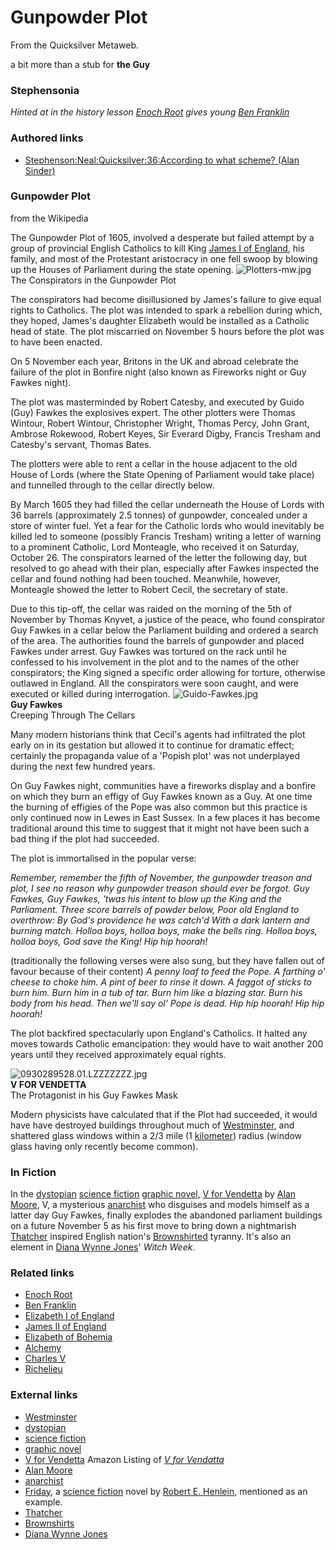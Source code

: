 
# Gunpowder Plot

From the Quicksilver Metaweb.

a bit more than a stub for **the Guy**
### Stephensonia


*Hinted at in the history lesson [Enoch Root](/stephenson-neal-quicksilver-enoch-root) gives young [Ben Franklin](/ben-franklin)*

### Authored links


* [Stephenson:Neal:Quicksilver:36:According to what scheme? (Alan Sinder)](/stephenson-neal-quicksilver-36-according-to-what-scheme-alan-sinder)


### Gunpowder Plot


from the Wikipedia

The Gunpowder Plot of 1605, involved a desperate but failed attempt by a group of provincial English Catholics to kill King [James I of England](/james-i-of-england), his family, and most of the Protestant aristocracy in one fell swoop by blowing up the Houses of Parliament during the state opening.
![Plotters-mw.jpg](/images/Plotters-mw.jpg)  
The Conspirators in the Gunpowder Plot

The conspirators had become disillusioned by James's failure to give equal rights to Catholics. The plot was intended to spark a rebellion during which, they hoped, James's daughter Elizabeth would be installed as a Catholic head of state. The plot miscarried on November 5 hours before the plot was to have been enacted. 

On 5 November each year, Britons in the UK and abroad celebrate the failure of the plot in Bonfire night (also known as Fireworks night or Guy Fawkes night). 

The plot was masterminded by Robert Catesby, and executed by Guido (Guy) Fawkes the explosives expert. The other plotters were Thomas Wintour, Robert Wintour, Christopher Wright, Thomas Percy, John Grant, Ambrose Rokewood, Robert Keyes, Sir Everard Digby, Francis Tresham and Catesby's servant, Thomas Bates. 

The plotters were able to rent a cellar in the house adjacent to the old House of Lords (where the State Opening of Parliament would take place) and tunnelled through to the cellar directly below. 

By March 1605 they had filled the cellar underneath the House of Lords with 36 barrels (approximately 2.5 tonnes) of gunpowder, concealed under a store of winter fuel. Yet a fear for the Catholic lords who would inevitably be killed led to someone (possibly Francis Tresham) writing a letter of warning to a prominent Catholic, Lord Monteagle, who received it on Saturday, October 26. The conspirators learned of the letter the following day, but resolved to go ahead with their plan, especially after Fawkes inspected the cellar and found nothing had been touched. Meanwhile, however, Monteagle showed the letter to Robert Cecil, the secretary of state. 

Due to this tip-off, the cellar was raided on the morning of the 5th of November by Thomas Knyvet, a justice of the peace, who found conspirator Guy Fawkes in a cellar below the Parliament building and ordered a search of the area. The authorities found the barrels of gunpowder and placed Fawkes under arrest. Guy Fawkes was tortured on the rack until he confessed to his involvement in the plot and to the names of the other conspirators; the King signed a specific order allowing for torture, otherwise outlawed in England. All the conspirators were soon caught, and were executed or killed during interrogation. 
![Guido-Fawkes.jpg](/images/Guido-Fawkes.jpg)  
**Guy Fawkes**  
Creeping Through The Cellars

Many modern historians think that Cecil's agents had infiltrated the plot early on in its gestation but allowed it to continue for dramatic effect; certainly the propaganda value of a 'Popish plot' was not underplayed during the next few hundred years. 

On Guy Fawkes night, communities have a fireworks display and a bonfire on which they burn an effigy of Guy Fawkes known as a Guy. At one time the burning of effigies of the Pope was also common but this practice is only continued now in Lewes in East Sussex. In a few places it has become traditional around this time to suggest that it might not have been such a bad thing if the plot had succeeded. 

The plot is immortalised in the popular verse:

 *Remember, remember the fifth of November,*
 *the gunpowder treason and plot,*
 *I see no reason why gunpowder treason*
 *should ever be forgot.*
 *Guy Fawkes, Guy Fawkes,*
 *'twas his intent*
 *to blow up the King and the Parliament.*
 *Three score barrels of powder below,*
 *Poor old England to overthrow:*
 *By God's providence he was catch'd*
 *With a dark lantern and burning match.*
 *Holloa boys, holloa boys, make the bells ring.*
 *Holloa boys, holloa boys, God save the King!*
 *Hip hip hoorah!*

(traditionally the following verses were also sung, but they have fallen out of favour because of their content)
 *A penny loaf to feed the Pope.*
 *A farthing o' cheese to choke him.*
 *A pint of beer to rinse it down.*
 *A faggot of sticks to burn him.*
 *Burn him in a tub of tar.*
 *Burn him like a blazing star.*
 *Burn his body from his head.*
 *Then we'll say ol' Pope is dead.*
 *Hip hip hoorah!*
 *Hip hip hoorah!*

The plot backfired spectacularly upon England's Catholics. It halted any moves towards Catholic emancipation: they would have to wait another 200 years until they received approximately equal rights.

![0930289528.01.LZZZZZZZ.jpg](/images/0930289528.01.LZZZZZZZ.jpg)  
**V FOR VENDETTA**  
The Protagonist in his Guy Fawkes Mask

Modern physicists have calculated that if the Plot had succeeded, it would have have destroyed buildings throughout much of [Westminster](/http-en2-wikipedia-org-wiki-westminster), and shattered glass windows within a 2/3 mile (1 [kilometer](/kilometer)) radius (window glass having only recently become common). 

### In Fiction


In the [dystopian](/http-en-wikipedia-org-wiki-dystopia) [science fiction](/http-en2-wikipedia-org-wiki-science-fiction) [graphic novel](/http-en2-wikipedia-org-wiki-graphic-novel), [V for Vendetta](/http-en2-wikipedia-org-wiki-v-for-vendetta) by [Alan Moore](/http-en2-wikipedia-org-wiki-alan-moore), V, a mysterious [anarchist](/http-en2-wikipedia-org-wiki-anarchist) who disguises and models himself as a latter day Guy Fawkes, finally explodes the abandoned parliament buildings on a future November 5 as his first move to bring down a nightmarish [Thatcher](/http-en2-wikipedia-org-wiki-margaret-thatcher) inspired English nation's [Brownshirted](/http-en2-wikipedia-org-wiki-fascism) tyranny. It's also an element in [Diana Wynne Jones](/http-en-wikipedia-org-wiki-diana-wynne-jones)' *Witch Week*.

### Related links


* [Enoch Root](/stephenson-neal-quicksilver-enoch-root)
* [Ben Franklin](/ben-franklin)
* [Elizabeth I of England](/elizabeth-i-of-england)
* [James II of England](/james-ii-of-england)
* [Elizabeth of Bohemia](/elizabeth-of-bohemia)
* [Alchemy](/alchemy)
* [Charles V](/charles-v)
* [Richelieu](/richelieu)


### External links


* [Westminster](/http-en2-wikipedia-org-wiki-westminster)
* [dystopian](/http-en-wikipedia-org-wiki-dystopia)
* [science fiction](/http-en2-wikipedia-org-wiki-science-fiction)
* [graphic novel](/http-en2-wikipedia-org-wiki-graphic-novel)
* [V for Vendetta](/http-www-amazon-com-exec-obidos-tg-detail-0930289528-103-8140691-3696657-v-glance) Amazon Listing of *[V for Vendatta](/http-en2-wikipedia-org-wiki-v-for-vendetta)*
* [Alan Moore](/http-en2-wikipedia-org-wiki-alan-moore)
* [anarchist](/http-en2-wikipedia-org-wiki-anarchist)
* [Friday](/), a [science fiction](/) novel by [Robert E. Henlein](/), mentioned as an example.
* [Thatcher](/http-en2-wikipedia-org-wiki-margaret-thatcher)
* [Brownshirts](/http-en2-wikipedia-org-wiki-fascism)
* [Diana Wynne Jones](/http-en-wikipedia-org-wiki-diana-wynne-jones)

